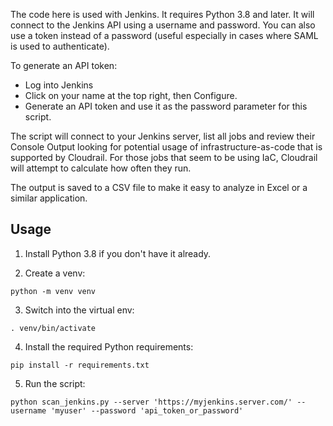 The code here is used with Jenkins. It requires Python 3.8 and later. It will connect to the Jenkins API using a username and 
password. You can also use a token instead of a password (useful especially in cases where SAML is used to authenticate).

To generate an API token:
* Log into Jenkins
* Click on your name at the top right, then Configure.
* Generate an API token and use it as the password parameter for this script.

The script will connect to your Jenkins server, list all jobs and review their Console Output looking for potential usage of 
infrastructure-as-code that is supported by Cloudrail. For those jobs that seem to be using IaC, Cloudrail will attempt to 
calculate how often they run.

The output is saved to a CSV file to make it easy to analyze in Excel or a similar application.

## Usage

1. Install Python 3.8 if you don't have it already.

2. Create a venv:
```
python -m venv venv
```

3. Switch into the virtual env:
```
. venv/bin/activate
```

4. Install the required Python requirements:
```
pip install -r requirements.txt
```

5. Run the script:
```
python scan_jenkins.py --server 'https://myjenkins.server.com/' --username 'myuser' --password 'api_token_or_password'
```